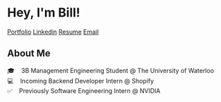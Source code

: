 # Hey, I'm Bill!

<a href="https://billsheng.com">Portfolio<a/>
<a href="https://linkedin.com/in/billxsheng">Linkedin<a/>
<a href="https://billsheng.com/static/media/resume.26494710.pdf">Resume<a/>
<a href="mailto:bxsheng@uwaterloo.ca">Email<a/>

  
## About Me
🎓&nbsp;&nbsp;&nbsp;&nbsp;3B Management Engineering Student @ The University of Waterloo
<br/>
💻&nbsp;&nbsp;&nbsp;&nbsp;Incoming Backend Developer Intern @ Shopify
<br/>
✅&nbsp;&nbsp;&nbsp;&nbsp;Previously Software Engineering Intern @ NVIDIA

